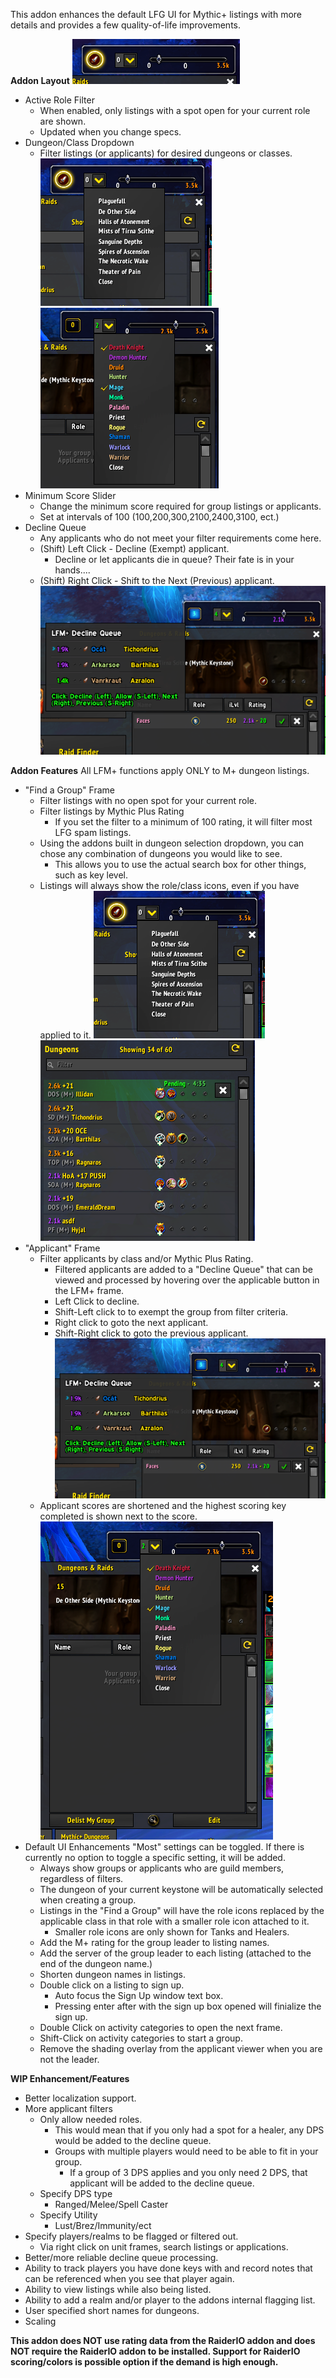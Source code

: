 This addon enhances the default LFG UI for Mythic+ listings with more details and provides a few quality-of-life improvements.

**Addon Layout**
![ss1](/screenshots/1.PNG?raw=true "Addon Frame")
- Active Role Filter
    - When enabled, only listings with a spot open for your current role are shown.
    - Updated when you change specs.
- Dungeon/Class Dropdown
    - Filter listings (or applicants) for desired dungeons or classes.
    ![ss2](/screenshots/2.PNG?raw=true "Dungeon Dropdown")![ss4](/screenshots/6.PNG?raw=true "Class Selection")
- Minimum Score Slider
    - Change the minimum score required for group listings or applicants.
    - Set at intervals of 100 (100,200,300,2100,2400,3100, ect.)
- Decline Queue
    - Any applicants who do not meet your filter requirements come here.
    - (Shift) Left Click - Decline (Exempt) applicant.
        - Decline or let applicants die in queue? Their fate is in your hands....
    - (Shift) Right Click - Shift to the Next (Previous) applicant.
    ![ss5](/screenshots/5.PNG?raw=true "Decline Queue")

**Addon Features**
All LFM+ functions apply ONLY to M+ dungeon listings.
- "Find a Group" Frame
    - Filter listings with no open spot for your current role.
    - Filter listings by Mythic Plus Rating
        - If you set the filter to a minimum of 100 rating, it will filter most LFG spam listings.
    - Using the addons built in dungeon selection dropdown, you can chose any combination of dungeons you would like to see.
        - This allows you to use the actual search box for other things, such as key level.
    - Listings will always show the role/class icons, even if you have applied to it.
    ![ss2](/screenshots/2.PNG?raw=true "Dungeon Dropdown")
    ![ss3](/screenshots/3.PNG?raw=true "Listing Enhancements")
- "Applicant" Frame
    - Filter applicants by class and/or Mythic Plus Rating.
        - Filtered applicants are added to a "Decline Queue" that can be viewed and processed by hovering over the applicable button in the LFM+ frame.
        - Left Click to decline.
        - Shift-Left click to to exempt the group from filter criteria.
        - Right click to goto the next applicant.
        - Shift-Right click to goto the previous applicant.
        ![ss5](/screenshots/5.PNG?raw=true "Decline Queue")
    - Applicant scores are shortened and the highest scoring key completed is shown next to the score.
    ![ss4](/screenshots/4.PNG?raw=true "Class Selection")
- Default UI Enhancements
    "Most" settings can be toggled. If there is currently no option to toggle a specific setting, it will be added.
    - Always show groups or applicants who are guild members, regardless of filters.
    - The dungeon of your current keystone will be automatically selected when creating a group.
    - Listings in the "Find a Group" will have the role icons replaced by the applicable class in that role with a smaller role icon attached to it.
        - Smaller role icons are only shown for Tanks and Healers.
    - Add the M+ rating for the group leader to listing names.
    - Add the server of the group leader to each listing (attached to the end of the dungeon name.)
    - Shorten dungeon names in listings.
    - Double click on a listing to sign up.
        - Auto focus the Sign Up window text box.
        - Pressing enter after with the sign up box opened will finialize the sign up.
    - Double Click on activity categories to open the next frame.
    - Shift-Click on activity categories to start a group.
    - Remove the shading overlay from the applicant viewer when you are not the leader.



**WIP Enhancement/Features**
* Better localization support.
* More applicant filters
    - Only allow needed roles.
        - This would mean that if you only had a spot for a healer, any DPS would be added to the decline queue.
        - Groups with multiple players would need to be able to fit in your group.
            - If a group of 3 DPS applies and you only need 2 DPS, that applicant will be added to the decline queue.
    - Specify DPS type
        - Ranged/Melee/Spell Caster
    - Specify Utility
        - Lust/Brez/Immunity/ect
* Specify players/realms to be flagged or filtered out.
    - Via right click on unit frames, search listings or applications.
* Better/more reliable decline queue processing.
* Ability to track players you have done keys with and record notes that can be referenced when you see that player again.
* Ability to view listings while also being listed.
* Ability to add a realm and/or player to the addons internal flagging list.
* User specified short names for dungeons.
* Scaling

**This addon does NOT use rating data from the RaiderIO addon and does NOT require the RaiderIO addon to be installed. Support for RaiderIO scoring/colors is possible option if the demand is high enough.**
